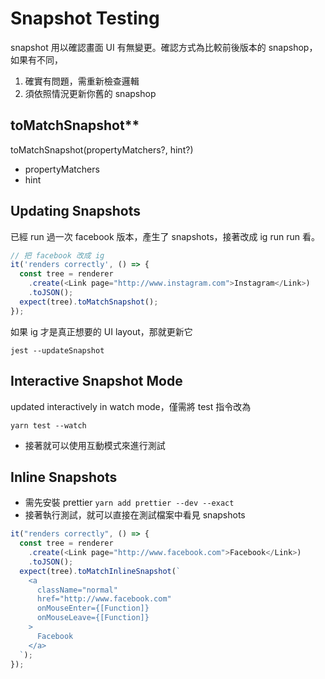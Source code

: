 # Snapshot Testing
snapshot 用以確認畫面 UI 有無變更。確認方式為比較前後版本的 snapshop，如果有不同，
1. 確實有問題，需重新檢查邏輯
2. 須依照情況更新你舊的 snapshop

## toMatchSnapshot**
toMatchSnapshot(propertyMatchers?, hint?)
- propertyMatchers
- hint

## Updating Snapshots

已經 run 過一次 facebook 版本，產生了 snapshots，接著改成 ig run run 看。

```javascript
// 把 facebook 改成 ig
it('renders correctly', () => {
  const tree = renderer
    .create(<Link page="http://www.instagram.com">Instagram</Link>)
    .toJSON();
  expect(tree).toMatchSnapshot();
});
```

如果 ig 才是真正想要的 UI layout，那就更新它

`jest --updateSnapshot`

## Interactive Snapshot Mode

updated interactively in watch mode，僅需將 test 指令改為

`yarn test --watch` 

- 接著就可以使用互動模式來進行測試

## Inline Snapshots

- 需先安裝 prettier
`yarn add prettier --dev --exact`
- 接著執行測試，就可以直接在測試檔案中看見 snapshots

```javascript
it("renders correctly", () => {
  const tree = renderer
    .create(<Link page="http://www.facebook.com">Facebook</Link>)
    .toJSON();
  expect(tree).toMatchInlineSnapshot(`
    <a
      className="normal"
      href="http://www.facebook.com"
      onMouseEnter={[Function]}
      onMouseLeave={[Function]}
    >
      Facebook
    </a>
  `);
});
```